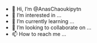 - 👋 Hi, I’m @AnasChaoukipytn
- 👀 I’m interested in ...
- 🌱 I’m currently learning ...
- 💞️ I’m looking to collaborate on ...
- 📫 How to reach me ...

<!---
AnasChaoukipytn/AnasChaoukipytn is a ✨ special ✨ repository because its `README.md` (this file) appears on your GitHub profile.
You can click the Preview link to take a look at your changes.
--->
